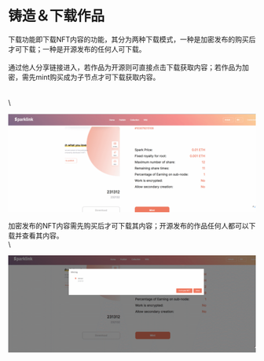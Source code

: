 # 铸造＆下载作品

下载功能即下载NFT内容的功能，其分为两种下载模式，一种是加密发布的购买后才可下载；一种是开源发布的任何人可下载。\
\
通过他人分享链接进入，若作品为开源则可直接点击下载获取内容；若作品为加密，需先mint购买成为子节点才可下载获取内容。\
\
\
\


![](../.gitbook/assets/mint3.gif)

加密发布的NFT内容需先购买后才可下载其内容；开源发布的作品任何人都可以下载并查看其内容。\
\


![](../.gitbook/assets/save.gif)
